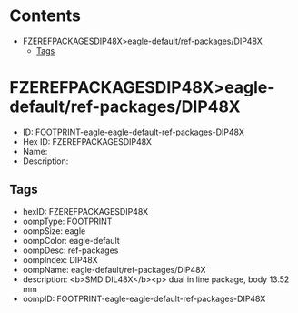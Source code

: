 



Contents
========

* [FZEREFPACKAGESDIP48X>eagle-default/ref-packages/DIP48X](#fzerefpackagesdip48xeagle-defaultref-packagesdip48x)
	* [Tags](#tags)

# FZEREFPACKAGESDIP48X>eagle-default/ref-packages/DIP48X

- ID: FOOTPRINT-eagle-eagle-default-ref-packages-DIP48X
- Hex ID: FZEREFPACKAGESDIP48X
- Name: 
- Description: 

## Tags

- hexID: FZEREFPACKAGESDIP48X
- oompType: FOOTPRINT
- oompSize: eagle
- oompColor: eagle-default
- oompDesc: ref-packages
- oompIndex: DIP48X
- oompName: eagle-default/ref-packages/DIP48X
- description: &lt;b&gt;SMD DIL48X&lt;/b&gt;&lt;p&gt;&#xD;
dual in line package, body 13.52 mm
- oompID: FOOTPRINT-eagle-eagle-default-ref-packages-DIP48X
